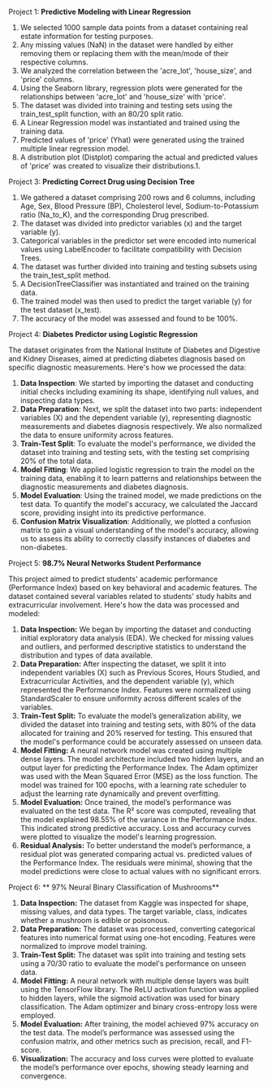 Project 1: **Predictive Modeling with Linear Regression**

1. We selected 1000 sample data points from a dataset containing real estate information for testing purposes.
2. Any missing values (NaN) in the dataset were handled by either removing them or replacing them with the mean/mode of their respective columns.
3. We analyzed the correlation between the 'acre_lot', 'house_size', and 'price' columns.
4. Using the Seaborn library, regression plots were generated for the relationships between 'acre_lot' and 'house_size' with 'price'.
5. The dataset was divided into training and testing sets using the train_test_split function, with an 80/20 split ratio.
6. A Linear Regression model was instantiated and trained using the training data.
7. Predicted values of 'price' (Yhat) were generated using the trained multiple linear regression model.
8. A distribution plot (Distplot) comparing the actual and predicted values of 'price' was created to visualize their distributions.1. 

Project 3: **Predicting Correct Drug using Decision Tree**

1. We gathered a dataset comprising 200 rows and 6 columns, including Age, Sex, Blood Pressure (BP), Cholesterol level, Sodium-to-Potassium ratio (Na_to_K), and the corresponding Drug prescribed.
2. The dataset was divided into predictor variables (x) and the target variable (y).
3. Categorical variables in the predictor set were encoded into numerical values using LabelEncoder to facilitate compatibility with Decision Trees.
4. The dataset was further divided into training and testing subsets using the train_test_split method.
5. A DecisionTreeClassifier was instantiated and trained on the training data.
6. The trained model was then used to predict the target variable (y) for the test dataset (x_test).
7. The accuracy of the model was assessed and found to be 100%.

Project 4: **Diabetes Predictor using Logistic Regression**

   The dataset originates from the National Institute of Diabetes and Digestive and Kidney Diseases, aimed at predicting diabetes diagnosis based on specific diagnostic measurements. Here's how we processed the data:
1. **Data Inspection**: We started by importing the dataset and conducting initial checks including examining its shape, identifying null values, and inspecting data types.
2. **Data Preparation**: Next, we split the dataset into two parts: independent variables (X) and the dependent variable (y), representing diagnostic measurements and diabetes diagnosis respectively. We also normalized the data to ensure uniformity across features.
3. **Train-Test Split**: To evaluate the model's performance, we divided the dataset into training and testing sets, with the testing set comprising 20% of the total data.
4. **Model Fitting**: We applied logistic regression to train the model on the training data, enabling it to learn patterns and relationships between the diagnostic measurements and diabetes diagnosis.
5. **Model Evaluation**: Using the trained model, we made predictions on the test data. To quantify the model's accuracy, we calculated the Jaccard score, providing insight into its predictive performance.
6. **Confusion Matrix Visualization**: Additionally, we plotted a confusion matrix to gain a visual understanding of the model's accuracy, allowing us to assess its ability to correctly classify instances of diabetes and non-diabetes.

Project 5: **98.7% Neural Networks Student Performance**

This project aimed to predict students' academic performance (Performance Index) based on key behavioral and academic features. The dataset contained several variables related to students' study habits and extracurricular involvement. Here's how the data was processed and modeled:

1. **Data Inspection:**
We began by importing the dataset and conducting initial exploratory data analysis (EDA). We checked for missing values and outliers, and performed descriptive statistics to understand the distribution and types of data available.
2. **Data Preparation:**
After inspecting the dataset, we split it into independent variables (X) such as Previous Scores, Hours Studied, and Extracurricular Activities, and the dependent variable (y), which represented the Performance Index. Features were normalized using StandardScaler to ensure uniformity across different scales of the variables.
3. **Train-Test Split:**
To evaluate the model’s generalization ability, we divided the dataset into training and testing sets, with 80% of the data allocated for training and 20% reserved for testing. This ensured that the model's performance could be accurately assessed on unseen data.
4. **Model Fitting:**
A neural network model was created using multiple dense layers. The model architecture included two hidden layers, and an output layer for predicting the Performance Index. The Adam optimizer was used with the Mean Squared Error (MSE) as the loss function. The model was trained for 100 epochs, with a learning rate scheduler to adjust the learning rate dynamically and prevent overfitting.
5. **Model Evaluation:**
Once trained, the model’s performance was evaluated on the test data. The R² score was computed, revealing that the model explained 98.55% of the variance in the Performance Index. This indicated strong predictive accuracy. Loss and accuracy curves were plotted to visualize the model's learning progression.
6. **Residual Analysis:**
To better understand the model’s performance, a residual plot was generated comparing actual vs. predicted values of the Performance Index. The residuals were minimal, showing that the model predictions were close to actual values with no significant errors.


Project 6: ** 97% Neural Binary Classification of Mushrooms**

1. **Data Inspection:**
The dataset from Kaggle was inspected for shape, missing values, and data types. The target variable, class, indicates whether a mushroom is edible or poisonous.
2. **Data Preparation:**
The dataset was processed, converting categorical features into numerical format using one-hot encoding. Features were normalized to improve model training.
3. **Train-Test Split:**
The dataset was split into training and testing sets using a 70/30 ratio to evaluate the model's performance on unseen data.
4. **Model Fitting:**
A neural network with multiple dense layers was built using the TensorFlow library. The ReLU activation function was applied to hidden layers, while the sigmoid activation was used for binary classification. The Adam optimizer and binary cross-entropy loss were employed.
5. **Model Evaluation:**
After training, the model achieved 97% accuracy on the test data. The model’s performance was assessed using the confusion matrix, and other metrics such as precision, recall, and F1-score.
6. **Visualization:**
The accuracy and loss curves were plotted to evaluate the model’s performance over epochs, showing steady learning and convergence.
